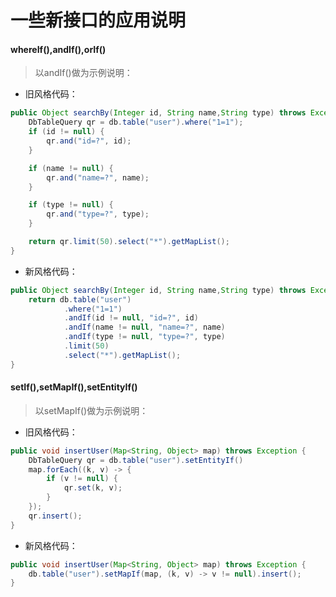 # 一些新接口的应用说明

#### whereIf(),andIf(),orIf()
> 以andIf()做为示例说明：

* 旧风格代码：
```java
public Object searchBy(Integer id, String name,String type) throws Exception {
    DbTableQuery qr = db.table("user").where("1=1");
    if (id != null) {
        qr.and("id=?", id);
    }

    if (name != null) {
        qr.and("name=?", name);
    }

    if (type != null) {
        qr.and("type=?", type);
    }

    return qr.limit(50).select("*").getMapList();
}
```

* 新风格代码：
```java
public Object searchBy(Integer id, String name,String type) throws Exception {
    return db.table("user")
            .where("1=1")
            .andIf(id != null, "id=?", id)
            .andIf(name != null, "name=?", name)
            .andIf(type != null, "type=?", type)
            .limit(50)
            .select("*").getMapList();
}
```

#### setIf(),setMapIf(),setEntityIf()
> 以setMapIf()做为示例说明：

* 旧风格代码：
```java
public void insertUser(Map<String, Object> map) throws Exception {
    DbTableQuery qr = db.table("user").setEntityIf()
    map.forEach((k, v) -> {
        if (v != null) {
            qr.set(k, v);
        }
    });
    qr.insert();
}
```

* 新风格代码：
```java
public void insertUser(Map<String, Object> map) throws Exception {
    db.table("user").setMapIf(map, (k, v) -> v != null).insert();
}
```
